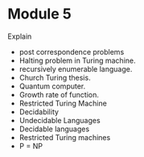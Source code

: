# Module 5


Explain 	
- post correspondence problems
- Halting problem in Turing machine.
- recursively enumerable language.
- Church Turing thesis.
- Quantum computer.
- Growth rate of function.
- Restricted Turing Machine
- Decidability
- Undecidable Languages
- Decidable languages  
- Restricted Turing machines 
- P = NP
